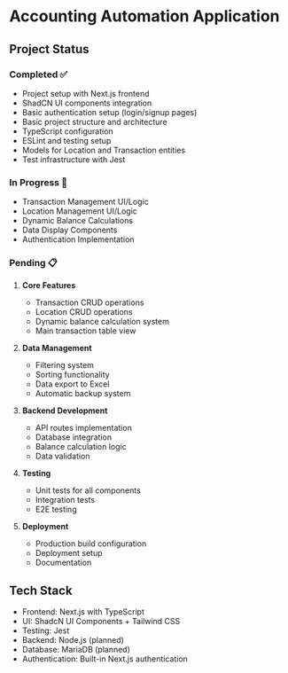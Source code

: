 # Accounting Automation Application

## Project Status

### Completed ✅
- Project setup with Next.js frontend
- ShadCN UI components integration
- Basic authentication setup (login/signup pages)
- Basic project structure and architecture
- TypeScript configuration
- ESLint and testing setup
- Models for Location and Transaction entities
- Test infrastructure with Jest

### In Progress 🚧
- Transaction Management UI/Logic
- Location Management UI/Logic
- Dynamic Balance Calculations
- Data Display Components
- Authentication Implementation

### Pending 📋
1. **Core Features**
   - Transaction CRUD operations
   - Location CRUD operations
   - Dynamic balance calculation system
   - Main transaction table view
   
2. **Data Management**
   - Filtering system
   - Sorting functionality
   - Data export to Excel
   - Automatic backup system

3. **Backend Development**
   - API routes implementation
   - Database integration
   - Balance calculation logic
   - Data validation

4. **Testing**
   - Unit tests for all components
   - Integration tests
   - E2E testing

5. **Deployment**
   - Production build configuration
   - Deployment setup
   - Documentation

## Tech Stack

- Frontend: Next.js with TypeScript
- UI: ShadcN UI Components + Tailwind CSS
- Testing: Jest
- Backend: Node.js (planned)
- Database: MariaDB (planned)
- Authentication: Built-in Next.js authentication